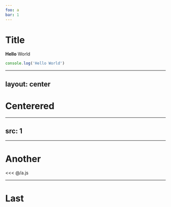 ```yaml
---
foo: a
bar: 1
---
```


# Title

**Hello** World

```ts
console.log('Hello World')
```

---

## layout: center

# Centerered

---

## src: 1

---

# Another

<<< @/a.js

---

# Last
